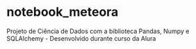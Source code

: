 # notebook_meteora
Projeto de Ciência de Dados com a biblioteca Pandas, Numpy e SQLAlchemy - Desenvolvido durante curso da Alura
